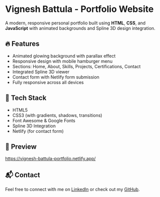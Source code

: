 # Vignesh Battula - Portfolio Website

A modern, responsive personal portfolio built using **HTML**, **CSS**, and **JavaScript** with animated backgrounds and Spline 3D design integration.

## 🔥 Features

- Animated glowing background with parallax effect
- Responsive design with mobile hamburger menu
- Sections: Home, About, Skills, Projects, Certifications, Contact
- Integrated Spline 3D viewer
- Contact form with Netlify form submission
- Fully responsive across all devices

## 🚀 Tech Stack

- HTML5
- CSS3 (with gradients, shadows, transitions)
- Font Awesome & Google Fonts
- Spline 3D Integration
- Netlify (for contact form)

## 📸 Preview

https://vignesh-battula-portfolio.netlify.app/

## 📬 Contact

Feel free to connect with me on [LinkedIn](https://www.linkedin.com/in/vignesh-battula-2039b0267/) or check out my [GitHub](https://github.com/BattulaNagaVenkataDurgaVignesh).
